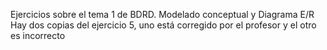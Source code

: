 Ejercicios sobre el tema 1 de BDRD. Modelado conceptual y Diagrama E/R  
Hay dos copias del ejercicio 5, uno está corregido por el profesor y el otro es incorrecto
